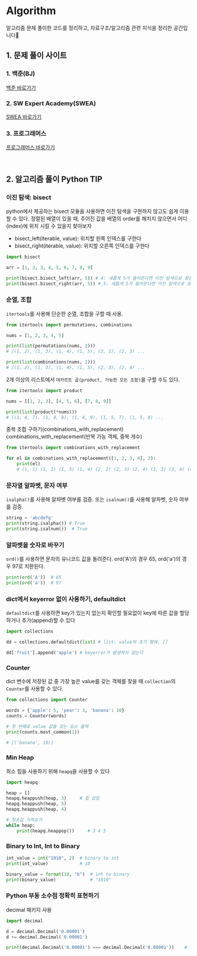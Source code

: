 # Algorithm

알고리즘 문제 풀이한 코드를 정리하고, 자료구조/알고리즘 관련 지식을 정리한 공간입니다🧐

## 1. 문제 풀이 사이트

### 1. 백준(BJ)

[백준 바로가기](https://www.acmicpc.net)

### 2. SW Expert Academy(SWEA)

[SWEA 바로가기](https://www.swexpertacademy.com)

### 3. 프로그래머스

[프로그래머스 바로가기](https://programmers.co.kr/)

<br />

## 2. 알고리즘 풀이 Python TIP

### 이진 탐색: bisect

python에서 제공하는 bisect 모듈을 사용하면 이진 탐색을 구현하지 않고도 쉽게 이용할 수 있다.
정렬된 배열이 있을 때, 주어진 값을 배열의 order를 해치지 않으면서 어디(index)에 위치 시킬 수 있을지 찾아보자

- bisect_left(iterable, value): 위치할 왼쪽 인덱스를 구한다
- bisect_right(iterable, value): 위치할 오른쪽 인덱스를 구한다

```python
import bisect

arr = [1, 2, 3, 4, 5, 6, 7, 8, 9]

print(bisect.bisect_left(arr, 5)) # 4: 새롭게 5가 들어온다면 이진 탐색으로 찾은 값을 기준으로 왼쪽에 위치
print(bisect.bisect_right(arr, 5)) # 5: 새롭게 5가 들어온다면 이진 탐색으로 찾은 값을 기준으로 오른쪽에 위치
```

### 순열, 조합

`itertools`를 사용해 단순한 순열, 조합을 구할 때 사용.

```python
from itertools import permutations, combinations

nums = [1, 2, 3, 4, 5]

print(list(permutations(nums, 2)))
# [(1, 2), (1, 3), (1, 4), (1, 5), (2, 1), (2, 3) ...

print(list(combinations(nums, 2)))
# [(1, 2), (1, 3), (1, 4), (1, 5), (2, 3), (2, 4) ...
```

2개 이상의 리스트에서 `데카르트 곱(product, 가능한 모든 조합)`을 구할 수도 있다.

```python
from itertools import product

nums = [[1, 2, 3], [4, 5, 6], [7, 8, 9]]

print(list(product(*nums)))
# [(1, 4, 7), (1, 4, 8), (1, 4, 9), (1, 5, 7), (1, 5, 8) ...
```

중복 조합 구하기(combinations_with_replacement)
combinations_with_replacement(반복 가능 객체, 중복 개수)

```python
from itertools import combinations_with_replacement

for el in combinations_with_replacement([1, 2, 3, 4], 2):
    print(el)
    # (1, 1) (1, 2) (1, 3) (1, 4) (2, 2) (2, 3) (2, 4) (3, 3) (3, 4) (4, 4)
```

### 문자열 알파벳, 문자 여부

`isalpha()`를 사용해 알파벳 여부를 검증. 또는 `isalnum()`를 사용해 알파벳, 숫자 여부를 검증.

```python
string = 'abcdefg'
print(string.isalpha()) # True
print(string.isalnum())  # True

```

### 알파벳을 숫자로 바꾸기

`ord()`를 사용하면 문자의 유니코드 값을 돌려준다. ord('A')의 경우 65, ord('a')의 경우 97로 치환된다.

```python
print(ord('A'))  # 65
print(ord('a'))  # 97
```

### dict에서 keyerror 없이 사용하기, defaultdict

`defaultdict`를 사용하면 key가 있는지 없는지 확인할 필요없이 key에 따른 값을 할당하거나 추가(append)할 수 있다

```python
import collections

dd = collections.defaultdict(list) # list: value의 초기 형태, []

dd['fruit'].append('apple') # keyerror가 발생하지 않는다
```

### Counter

dict 변수에 저장된 값 중 가장 높은 value를 갖는 객체를 찾을 때 `collection`의 `Counter`를 사용할 수 있다.

```python
from collections import Counter

words = {'apple': 5, 'pear': 3, 'banana': 10}
counts = Counter(words)

# 첫 번째로 value 값을 갖는 요소 출력
print(counts.most_common(1))

# [('banana', 10)]
```

### Min Heap

최소 힙을 사용하기 위해 `heapq`을 사용할 수 있다

```python
import heapq

heap = []
heapq.heappush(heap, 3)     # 힙 삽입
heapq.heappush(heap, 5)
heapq.heappush(heap, 4)

# 최솟값 가져오기
while heap:
    print(heapq.heappop())     # 3 4 5
```

### Binary to Int, Int to Binary

```python
int_value = int("1010", 2)  # binary to int
print(int_value)            # 10

binary_value = format(10, "b")  # int to binary
print(binary_value)             # "1010"
```

### Python 부동 소수점 정확히 표현하기
decimal 패키지 사용
```python
import decimal

d = decimal.Decimal('0.00001')
d += decimal.Decimal('0.00001')

print(decimal.Decimal('0.00001') === decimal.Decimal('0.00001'))    # True
```